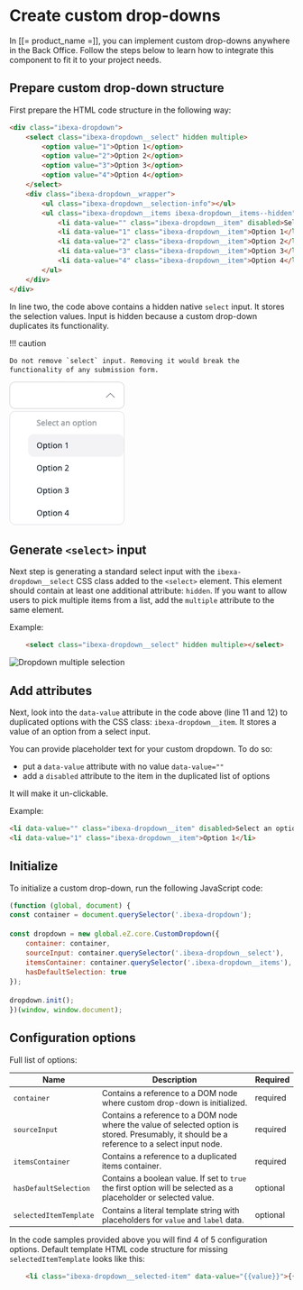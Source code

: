 # Create custom drop-downs

In [[= product_name =]], you can implement custom drop-downs anywhere in the Back Office.
Follow the steps below to learn how to integrate this component to fit it to your project needs.

## Prepare custom drop-down structure

First prepare the HTML code structure in the following way:

```html hl_lines="2 11 12"
<div class="ibexa-dropdown">
    <select class="ibexa-dropdown__select" hidden multiple>
        <option value="1">Option 1</option>
        <option value="2">Option 2</option>
        <option value="3">Option 3</option>
        <option value="4">Option 4</option>
    </select>
    <div class="ibexa-dropdown__wrapper">
        <ul class="ibexa-dropdown__selection-info"></ul>
        <ul class="ibexa-dropdown__items ibexa-dropdown__items--hidden">
            <li data-value="" class="ibexa-dropdown__item" disabled>Select an option</li>
            <li data-value="1" class="ibexa-dropdown__item">Option 1</li>
            <li data-value="2" class="ibexa-dropdown__item">Option 2</li>
            <li data-value="3" class="ibexa-dropdown__item">Option 3</li>
            <li data-value="4" class="ibexa-dropdown__item">Option 4</li>
        </ul>
    </div>
</div>
```

In line two, the code above contains a hidden native `select` input. It stores the selection values.
Input is hidden because a custom drop-down duplicates its functionality.

!!! caution

    Do not remove `select` input. Removing it would break the functionality of any submission form.

![Dropdown expanded state](img/dropdown_expanded_state.png)

## Generate `<select>` input

Next step is generating a standard select input with the `ibexa-dropdown__select` CSS class added to the `<select>` element.
This element should contain at least one additional attribute: `hidden`. 
If you want to allow users to pick multiple items from a list, add the `multiple` attribute to the same element.

Example:

```html
    <select class="ibexa-dropdown__select" hidden multiple></select>
```

![Dropdown multiple selection](img/dropdown_multiple_selection.jpg)

## Add attributes

Next, look into the `data-value` attribute in the code above (line 11 and 12) to duplicated options with the CSS class: `ibexa-dropdown__item`.
It stores a value of an option from a select input.

You can provide placeholder text for your custom dropdown. To do so:

- put a `data-value` attribute with no value `data-value=""`
- add a `disabled` attribute to the item in the duplicated list of options 

It will make it un-clickable.

Example:  
 
```html
<li data-value="" class="ibexa-dropdown__item" disabled>Select an option</li>
<li data-value="1" class="ibexa-dropdown__item">Option 1</li>
```

## Initialize

To initialize a custom drop-down, run the following JavaScript code:

```javascript
(function (global, document) {
const container = document.querySelector('.ibexa-dropdown');

const dropdown = new global.eZ.core.CustomDropdown({
    container: container,
    sourceInput: container.querySelector('.ibexa-dropdown__select'),
    itemsContainer: container.querySelector('.ibexa-dropdown__items'),
    hasDefaultSelection: true
});

dropdown.init();
})(window, window.document);
```

## Configuration options

Full list of options:

|Name|Description|Required|
|----|-----------|--------|
|`container`|Contains a reference to a DOM node where custom drop-down is initialized.|required|
|`sourceInput`|Contains a reference to a DOM node where the value of selected option is stored. Presumably, it should be a reference to a select input node.|required|
|`itemsContainer`|Contains a reference to a duplicated items container.|required|
|`hasDefaultSelection`|Contains a boolean value. If set to `true` the first option will be selected as a placeholder or selected value.|optional|
|`selectedItemTemplate`|Contains a literal template string with placeholders for `value` and `label` data.|optional|

In the code samples provided above you will find 4 of 5 configuration options.
Default template HTML code structure for missing `selectedItemTemplate` looks like this:

```html
    <li class="ibexa-dropdown__selected-item" data-value="{{value}}">{{label}}<span class="${CLASS_REMOVE_SELECTION}"></span></li>
```
